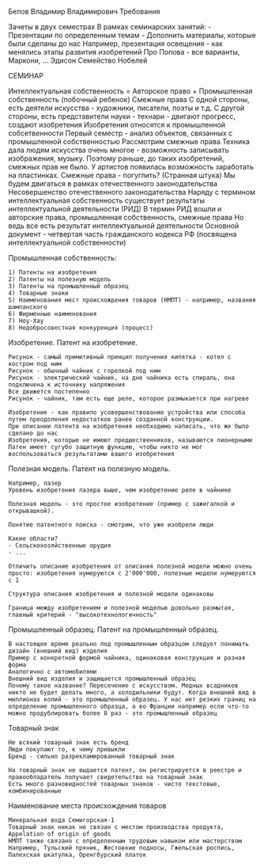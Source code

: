 Белов Владимир Владимирович
Требования

Зачеты в двух семестрах
В рамках семинарских занятий:
	- Презентации по определенным темам
	- Дополнить материалы, которые были сделаны до нас
		Например, презентация освещения - как менялись этапы развития изобретений
		Про Попова - все варианты, Маркони, ...
		Эдисон
		Семейство Нобелей

СЕМИНАР

Интеллектуальная собственность = Авторское право + Промышленная собственность
									(побочный ребенок) Смежные права
С одной стороны, есть деятели искусства - художники, писатели, поэты и т.д.
С другой стороны, есть представители науки - технари - двигают прогресс, создают изобретения
Изобретения относятся к промышленной собсетвенности
Первый семестр - анализ объектов, связанных с промышленной собственностью
Рассмотрим смежные права
Техника дала людям искусства очень многое - возможность записывать изображения, музыку. Поэтому раньше, до таких изобретений, смежных прав не было. У артистов появилась возможность заработать на пластинках. Смежные права - погуглить? (Странная штука)
Мы будем двигаться в рамках отечественного законодательства
Несовершенство отечественного законодательства
Наряду с термином интеллектуальная собственность существует результаты интеллектуальной деятельности (РИД)
В термин РИД вошли и авторские права, промышленная собственность, смежные права
Но ведь все есть результат интеллектуальной деятельности
Основной документ - четвертая часть гражданского кодекса РФ (посвящена интеллектуальной собственности)

Промышленная собственность:

	1) Патенты на изобретения
	2) Патенты на полезную модель
	3) Патенты на промышленный образец
	4) Товарные знаки
	5) Наименования мест происхождения товаров (НМПТ) - например, названия шампанского
	6) Фирменные наименования
	7) Ноу-Хау
	8) Недобросовестная конкуренция (процесс)

Изобретение. Патент на изобретение.

	Рисунок - самый примитивный принцип получения кипятка - котел с костром под ним
	Рисунок - обычный чайник с горелкой под ним
	Рисунок - электрический чайник, на дне чайника есть спираль, она подключена к источнику напряжения
	Все движется постепенно
	Рисунок - чайник, там есть еще реле, которое размыкается при нагреве

	Изобретение - как правило усовершенствование устройства или способа путем преодоления недостатков ранее созданной конструкции.
	При описании патента на изобретения необходимо написать, что же было сделано до нас
	Изобретения, которые не имеют предшественников, называются пионерными
	Патен имеет сугубо защитную функцию, чтобы никто не мог воспользоваться результатами вашего изобретения


Полезная модель. Патент на полезную модель.

	Например, лазер
	Уровень изобретения лазера выше, чем изобретение реле в чайнике

	Полезная модель - это простое изобретение (пример с зажигалкой и открывашкой).  

	Понятие патентного поиска - смотрим, что уже изобрели люди

	Какие области?
	- Сельскохозяйственные орудия
	- ...
	
	Отличить описание изобретения от описания полезной модели можно очень просто: изобретения нумеруются с 2'000'000, полезные модели нумеруются с 1

	Структура описания изобретения и полезной модели одинаковы

	Граница между изобретением и полезной моделью довольно размытая, главный критерий - "высокотехнологичность"


Промышленный образец. Патент на промышленный образец.

	В настоящее время реально под промышленным образцом следует понимать дизайн (внешний вид) изделия
	Пример с конкретной формой чайника, одинаковая конструкция и разная форма
	Аналогично с автомобилями
	Внешний вид изделия и защищается промышленный образец
	Почему такое название? Пересечение с искусством. Медных всадников никто не будет делать много, а холодильники будут. Когда внешний вид в миллионах копий - это промышленный образец. У нас нет резких границ на определение промышленного образца, а во Франции например если что-то можно продублировать более 8 раз - это промышленный образец


Товарный знак

	Не всякий товарный знак есть бренд
	Люди покупают то, к чему привыкли
	Бренд - сильно разрекламированный товарный знак

	На товарный знак не выдается патент, он регистрируется в реестре и правообладатель получает свидетельство на товарный знак
	Есть много разновидностей товарных знаков - чисто текстовые, комбинированные


Наименование места происхождения товаров

	Минеральная вода Семигорская-1
	Товарный знак никак не связан с местом производства продукта, 
	Appelation of origin of goods
	НМПТ также связано с определенным трудовым навыком или мастерством
	Например, Тульский пряник, Жестовкие подносы, Гжельская роспись, Палехская шкатулка, Оренгбурский платок

	 
